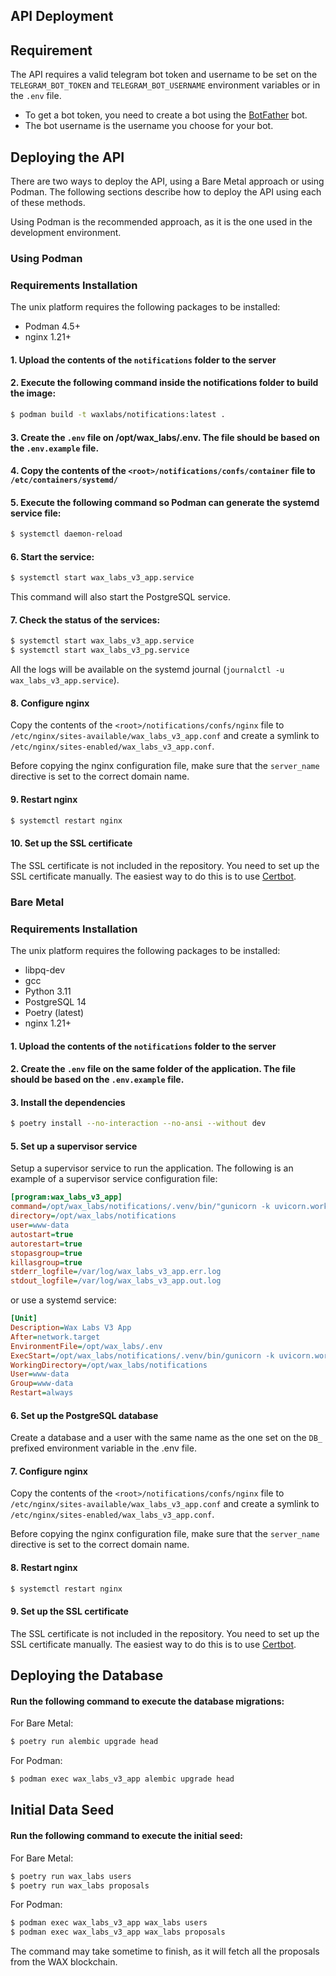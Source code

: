 ## API Deployment

## Requirement
The API requires a valid telegram bot token and username to be set on the `TELEGRAM_BOT_TOKEN` and `TELEGRAM_BOT_USERNAME` environment variables or in the `.env` file.

- To get a bot token, you need to create a bot using the [BotFather](https://t.me/botfather) bot. 
- The bot username is the username you choose for your bot.

## Deploying the API

There are two ways to deploy the API, using a Bare Metal approach or using Podman. The following sections describe how to deploy the API using each of these methods.

Using Podman is the recommended approach, as it is the one used in the development environment.

### Using Podman

### Requirements Installation
The unix platform requires the following packages to be installed:
- Podman 4.5+
- nginx 1.21+

#### 1. Upload the contents of the `notifications` folder to the server

#### 2. Execute the following command inside the notifications folder to build the image:
```bash
$ podman build -t waxlabs/notifications:latest .
```

#### 3. Create the `.env` file on /opt/wax_labs/.env. The file should be based on the `.env.example` file.

#### 4. Copy the contents of the `<root>/notifications/confs/container` file to `/etc/containers/systemd/`

#### 5. Execute the following command so Podman can generate the systemd service file:
```bash
$ systemctl daemon-reload
```

#### 6. Start the service:
```bash
$ systemctl start wax_labs_v3_app.service
```

This command will also start the PostgreSQL service.

#### 7. Check the status of the services:
```bash
$ systemctl start wax_labs_v3_app.service
$ systemctl start wax_labs_v3_pg.service
```

All the logs will be available on the systemd journal (`journalctl -u wax_labs_v3_app.service`).

#### 8. Configure nginx
Copy the contents of the `<root>/notifications/confs/nginx` file to `/etc/nginx/sites-available/wax_labs_v3_app.conf` and create a symlink to `/etc/nginx/sites-enabled/wax_labs_v3_app.conf`.

Before copying the nginx configuration file, make sure that the `server_name` directive is set to the correct domain name.

#### 9. Restart nginx
```bash
$ systemctl restart nginx
```

#### 10. Set up the SSL certificate
The SSL certificate is not included in the repository. You need to set up the SSL certificate manually.
The easiest way to do this is to use [Certbot](https://certbot.eff.org/).

### Bare Metal

### Requirements Installation
The unix platform requires the following packages to be installed:
- libpq-dev
- gcc
- Python 3.11
- PostgreSQL 14
- Poetry (latest)
- nginx 1.21+

#### 1. Upload the contents of the `notifications` folder to the server

#### 2. Create the `.env` file on the same folder of the application. The file should be based on the `.env.example` file.

#### 3. Install the dependencies
```bash
$ poetry install --no-interaction --no-ansi --without dev
```

#### 5. Set up a supervisor service
Setup a supervisor service to run the application. The following is an example of a supervisor service configuration file:
```ini
[program:wax_labs_v3_app]
command=/opt/wax_labs/notifications/.venv/bin/"gunicorn -k uvicorn.workers.UvicornWorker -c /opt/gunicorn_conf.py notifications.main:app
directory=/opt/wax_labs/notifications
user=www-data
autostart=true
autorestart=true
stopasgroup=true
killasgroup=true
stderr_logfile=/var/log/wax_labs_v3_app.err.log
stdout_logfile=/var/log/wax_labs_v3_app.out.log
```

or use a systemd service:
```ini
[Unit]
Description=Wax Labs V3 App
After=network.target
EnvironmentFile=/opt/wax_labs/.env
ExecStart=/opt/wax_labs/notifications/.venv/bin/gunicorn -k uvicorn.workers.UvicornWorker -c /opt/gunicorn_conf.py notifications.main:app
WorkingDirectory=/opt/wax_labs/notifications
User=www-data
Group=www-data
Restart=always
```

#### 6. Set up the PostgreSQL database
Create a database and a user with the same name as the one set on the `DB_` prefixed environment variable in the .env file.

#### 7. Configure nginx
Copy the contents of the `<root>/notifications/confs/nginx` file to `/etc/nginx/sites-available/wax_labs_v3_app.conf` and create a symlink to `/etc/nginx/sites-enabled/wax_labs_v3_app.conf`.

Before copying the nginx configuration file, make sure that the `server_name` directive is set to the correct domain name.

#### 8. Restart nginx
```bash
$ systemctl restart nginx
```

#### 9. Set up the SSL certificate
The SSL certificate is not included in the repository. You need to set up the SSL certificate manually.
The easiest way to do this is to use [Certbot](https://certbot.eff.org/).


## Deploying the Database
#### Run the following command to execute the database migrations:
For Bare Metal:
```bash
$ poetry run alembic upgrade head
```

For Podman:
```bash
$ podman exec wax_labs_v3_app alembic upgrade head
```

## Initial Data Seed 
#### Run the following command to execute the initial seed:
For Bare Metal:
```bash
$ poetry run wax_labs users
$ poetry run wax_labs proposals
```

For Podman:
```bash
$ podman exec wax_labs_v3_app wax_labs users
$ podman exec wax_labs_v3_app wax_labs proposals
```

The command may take sometime to finish, as it will fetch all the proposals from the WAX blockchain.
